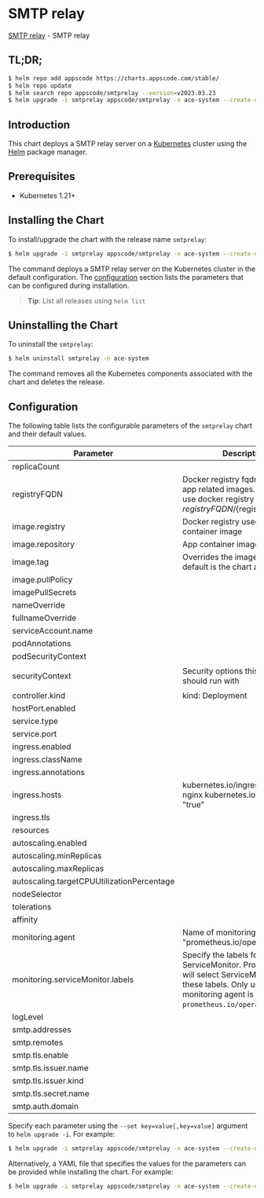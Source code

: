 # SMTP relay

[SMTP relay](https://github.com/bytebuilders) - SMTP relay

## TL;DR;

```bash
$ helm repo add appscode https://charts.appscode.com/stable/
$ helm repo update
$ helm search repo appscode/smtprelay --version=v2023.03.23
$ helm upgrade -i smtprelay appscode/smtprelay -n ace-system --create-namespace --version=v2023.03.23
```

## Introduction

This chart deploys a SMTP relay server on a [Kubernetes](http://kubernetes.io) cluster using the [Helm](https://helm.sh) package manager.

## Prerequisites

- Kubernetes 1.21+

## Installing the Chart

To install/upgrade the chart with the release name `smtprelay`:

```bash
$ helm upgrade -i smtprelay appscode/smtprelay -n ace-system --create-namespace --version=v2023.03.23
```

The command deploys a SMTP relay server on the Kubernetes cluster in the default configuration. The [configuration](#configuration) section lists the parameters that can be configured during installation.

> **Tip**: List all releases using `helm list`

## Uninstalling the Chart

To uninstall the `smtprelay`:

```bash
$ helm uninstall smtprelay -n ace-system
```

The command removes all the Kubernetes components associated with the chart and deletes the release.

## Configuration

The following table lists the configurable parameters of the `smtprelay` chart and their default values.

|                 Parameter                  |                                                                             Description                                                                             |                                                                                            Default                                                                                             |
|--------------------------------------------|---------------------------------------------------------------------------------------------------------------------------------------------------------------------|------------------------------------------------------------------------------------------------------------------------------------------------------------------------------------------------|
| replicaCount                               |                                                                                                                                                                     | <code>1</code>                                                                                                                                                                                 |
| registryFQDN                               | Docker registry fqdn used to pull app related images. Set this to use docker registry hosted at ${registryFQDN}/${registry}/${image}                                | <code>ghcr.io</code>                                                                                                                                                                           |
| image.registry                             | Docker registry used to pull app container image                                                                                                                    | <code>appscode</code>                                                                                                                                                                          |
| image.repository                           | App container image                                                                                                                                                 | <code>smtprelay</code>                                                                                                                                                                         |
| image.tag                                  | Overrides the image tag whose default is the chart appVersion.                                                                                                      | <code>""</code>                                                                                                                                                                                |
| image.pullPolicy                           |                                                                                                                                                                     | <code>IfNotPresent</code>                                                                                                                                                                      |
| imagePullSecrets                           |                                                                                                                                                                     | <code>[]</code>                                                                                                                                                                                |
| nameOverride                               |                                                                                                                                                                     | <code>""</code>                                                                                                                                                                                |
| fullnameOverride                           |                                                                                                                                                                     | <code>""</code>                                                                                                                                                                                |
| serviceAccount.name                        |                                                                                                                                                                     | <code>""</code>                                                                                                                                                                                |
| podAnnotations                             |                                                                                                                                                                     | <code>{}</code>                                                                                                                                                                                |
| podSecurityContext                         |                                                                                                                                                                     | <code>{}</code>                                                                                                                                                                                |
| securityContext                            | Security options this container should run with                                                                                                                     | <code>{"allowPrivilegeEscalation":false,"capabilities":{"drop":["ALL"]},"readOnlyRootFilesystem":true,"runAsNonRoot":true,"runAsUser":65534,"seccompProfile":{"type":"RuntimeDefault"}}</code> |
| controller.kind                            | kind: Deployment                                                                                                                                                    | <code>DaemonSet</code>                                                                                                                                                                         |
| hostPort.enabled                           |                                                                                                                                                                     | <code>true</code>                                                                                                                                                                              |
| service.type                               |                                                                                                                                                                     | <code>ClusterIP</code>                                                                                                                                                                         |
| service.port                               |                                                                                                                                                                     | <code>8025</code>                                                                                                                                                                              |
| ingress.enabled                            |                                                                                                                                                                     | <code>false</code>                                                                                                                                                                             |
| ingress.className                          |                                                                                                                                                                     | <code>""</code>                                                                                                                                                                                |
| ingress.annotations                        |                                                                                                                                                                     | <code>{}</code>                                                                                                                                                                                |
| ingress.hosts                              | kubernetes.io/ingress.class: nginx kubernetes.io/tls-acme: "true"                                                                                                   | <code>[{"host":"chart-example.local","paths":[{"path":"/","pathType":"ImplementationSpecific"}]}]</code>                                                                                       |
| ingress.tls                                |                                                                                                                                                                     | <code>[]</code>                                                                                                                                                                                |
| resources                                  |                                                                                                                                                                     | <code>{}</code>                                                                                                                                                                                |
| autoscaling.enabled                        |                                                                                                                                                                     | <code>false</code>                                                                                                                                                                             |
| autoscaling.minReplicas                    |                                                                                                                                                                     | <code>1</code>                                                                                                                                                                                 |
| autoscaling.maxReplicas                    |                                                                                                                                                                     | <code>100</code>                                                                                                                                                                               |
| autoscaling.targetCPUUtilizationPercentage |                                                                                                                                                                     | <code>80</code>                                                                                                                                                                                |
| nodeSelector                               |                                                                                                                                                                     | <code>{}</code>                                                                                                                                                                                |
| tolerations                                |                                                                                                                                                                     | <code>[]</code>                                                                                                                                                                                |
| affinity                                   |                                                                                                                                                                     | <code>{}</code>                                                                                                                                                                                |
| monitoring.agent                           | Name of monitoring agent (eg "prometheus.io/operator")                                                                                                              | <code>""</code>                                                                                                                                                                                |
| monitoring.serviceMonitor.labels           | Specify the labels for ServiceMonitor. Prometheus crd will select ServiceMonitor using these labels. Only usable when monitoring agent is `prometheus.io/operator`. | <code>{}</code>                                                                                                                                                                                |
| logLevel                                   |                                                                                                                                                                     | <code>""</code>                                                                                                                                                                                |
| smtp.addresses                             |                                                                                                                                                                     | <code>[":8025"]</code>                                                                                                                                                                         |
| smtp.remotes                               |                                                                                                                                                                     | <code>[]</code>                                                                                                                                                                                |
| smtp.tls.enable                            |                                                                                                                                                                     | <code>true</code>                                                                                                                                                                              |
| smtp.tls.issuer.name                       |                                                                                                                                                                     | <code>""</code>                                                                                                                                                                                |
| smtp.tls.issuer.kind                       |                                                                                                                                                                     | <code>""</code>                                                                                                                                                                                |
| smtp.tls.secret.name                       |                                                                                                                                                                     | <code>""</code>                                                                                                                                                                                |
| smtp.auth.domain                           |                                                                                                                                                                     | <code>""</code>                                                                                                                                                                                |


Specify each parameter using the `--set key=value[,key=value]` argument to `helm upgrade -i`. For example:

```bash
$ helm upgrade -i smtprelay appscode/smtprelay -n ace-system --create-namespace --version=v2023.03.23 --set replicaCount=1
```

Alternatively, a YAML file that specifies the values for the parameters can be provided while
installing the chart. For example:

```bash
$ helm upgrade -i smtprelay appscode/smtprelay -n ace-system --create-namespace --version=v2023.03.23 --values values.yaml
```
